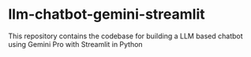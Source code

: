# llm-chatbot-gemini-streamlit
This repository contains the codebase for building a LLM based chatbot using Gemini Pro with Streamlit in Python
